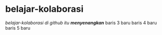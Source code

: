 # belajar-kolaborasi
*belajar-kolaborasi di github itu **menyenangkan***
baris 3 baru
baris 4 baru
baris 5 baru

